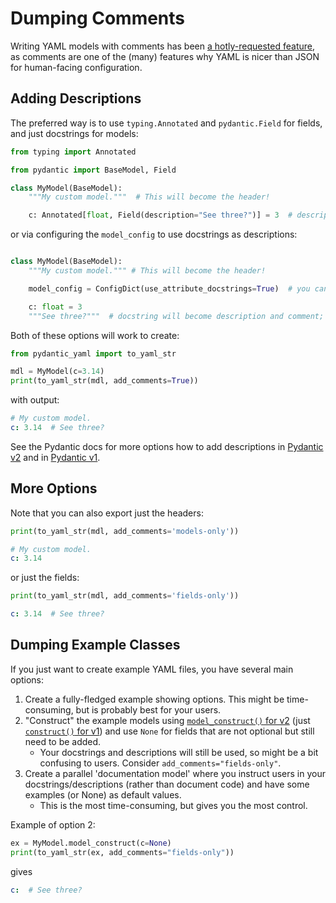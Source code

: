 # Dumping Comments

Writing YAML models with comments has been
[a hotly-requested feature](https://github.com/NowanIlfideme/pydantic-yaml/issues/83),
as comments are one of the (many) features why YAML is nicer than JSON for human-facing configuration.

## Adding Descriptions

The preferred way is to use `typing.Annotated` and `pydantic.Field` for fields, and just docstrings for models:

```python
from typing import Annotated

from pydantic import BaseModel, Field

class MyModel(BaseModel):
    """My custom model."""  # This will become the header!

    c: Annotated[float, Field(description="See three?")] = 3  # description will become a comment

```

or via configuring the `model_config` to use docstrings as descriptions:

```python

class MyModel(BaseModel):
    """My custom model.""" # This will become the header!

    model_config = ConfigDict(use_attribute_docstrings=True)  # you can set this in your own BaseModel

    c: float = 3
    """See three?"""  # docstring will become description and comment; additional editor benefit!
```

Both of these options will work to create:

```python
from pydantic_yaml import to_yaml_str

mdl = MyModel(c=3.14)
print(to_yaml_str(mdl, add_comments=True))
```

with output:

```yaml
# My custom model.
c: 3.14  # See three?
```

See the Pydantic docs for more options how to add descriptions in
[Pydantic v2](https://docs.pydantic.dev/latest/concepts/fields/#customizing-json-schema)
and in [Pydantic v1](https://docs.pydantic.dev/1.10/usage/schema/).

## More Options

Note that you can also export just the headers:

```python
print(to_yaml_str(mdl, add_comments='models-only'))
```

```yaml
# My custom model.
c: 3.14
```

or just the fields:

```python
print(to_yaml_str(mdl, add_comments='fields-only'))
```

```yaml
c: 3.14  # See three?
```

## Dumping Example Classes

If you just want to create example YAML files, you have several main options:

1. Create a fully-fledged example showing options. This might be time-consuming, but is probably best for your users.
2. "Construct" the example models using [`model_construct()` for v2](https://docs.pydantic.dev/latest/api/base_model/#pydantic.BaseModel.model_construct)  (just [`construct()` for v1](https://docs.pydantic.dev/1.10/usage/models/#creating-models-without-validation)) and use `None` for fields that are not optional but still need to be added.
   - Your docstrings and descriptions will still be used, so might be a bit confusing to users. Consider `add_comments="fields-only"`.
3. Create a parallel 'documentation model' where you instruct users in your docstrings/descriptions (rather than document code) and have some examples (or None) as default values.
   - This is the most time-consuming, but gives you the most control.

Example of option 2:

```python
ex = MyModel.model_construct(c=None)
print(to_yaml_str(ex, add_comments="fields-only"))
```

gives

```yaml
c:  # See three?
```
